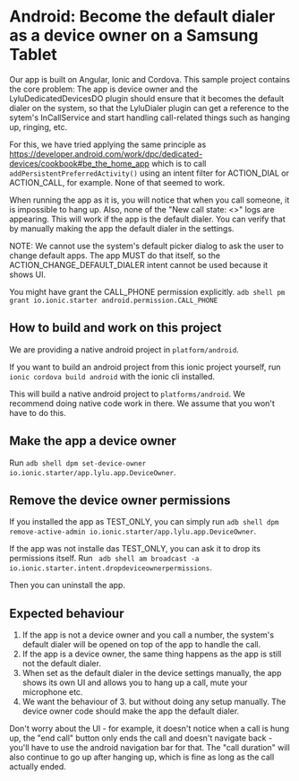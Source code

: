 # Android: Become the default dialer as a device owner on a Samsung Tablet

Our app is built on Angular, Ionic and Cordova. This sample project
contains the core problem:
The app is device owner and the LyluDedicatedDevicesDO plugin should ensure that it becomes
the default dialer on the system, so that the LyluDialer plugin can get a reference to the sytem's InCallService
and start handling call-related things such as hanging up, ringing, etc.

For this, we have tried applying the same principle as
https://developer.android.com/work/dpc/dedicated-devices/cookbook#be_the_home_app
which is to call
`addPersistentPreferredActivity()` using an intent filter for ACTION_DIAL or ACTION_CALL, for example.
None of that seemed to work.

When running the app as it is, you will notice that when you call someone, it is impossible to hang up.
Also, none of the "New call state: <>" logs are appearing.
This will work if the app is the default dialer. You can verify that by manually making the app the default dialer in the settings.

NOTE: We cannot use the system's default picker dialog to ask the user to change default apps.
The app MUST do that itself, so the ACTION_CHANGE_DEFAULT_DIALER intent cannot be used because it shows UI.

You might have grant the CALL_PHONE permission explicitly.
`adb shell pm grant io.ionic.starter android.permission.CALL_PHONE`

## How to build and work on this project
We are providing a native android project in `platform/android`.

If you want to build an android project from this ionic project yourself, run `ionic cordova build android` with the ionic cli installed.

This will build a native android project to `platforms/android`.
We recommend doing native code work in there. We assume that you won't have to do this.

## Make the app a device owner
Run `adb shell dpm set-device-owner io.ionic.starter/app.lylu.app.DeviceOwner`.

## Remove the device owner permissions
If you installed the app as TEST_ONLY, you can simply run
`adb shell dpm remove-active-admin io.ionic.starter/app.lylu.app.DeviceOwner`.

If the app was not installe das TEST_ONLY, you can ask it to drop its permissions itself.
Run ` adb shell am broadcast -a io.ionic.starter.intent.dropdeviceownerpermissions`.

Then you can uninstall the app.


## Expected behaviour
1. If the app is not a device owner and you call a number, the system's default dialer will be opened on top of the app to handle the call.
2. If the app is a device owner, the same thing happens as the app is still not the default dialer.
3. When set as the default dialer in the device settings manually, the app shows its own UI and allows you to hang up a call, mute your microphone etc.
4. We want the behaviour of 3. but without doing any setup manually. The device owner code should make the app the default dialer.  

Don't worry about the UI - for example, it doesn't notice when a call is hung up, the "end call" button only ends the call and doesn't navigate back - you'll have to use the android navigation bar for that.
The "call duration" will also continue to go up after hanging up, which is fine as long as the call actually ended.

